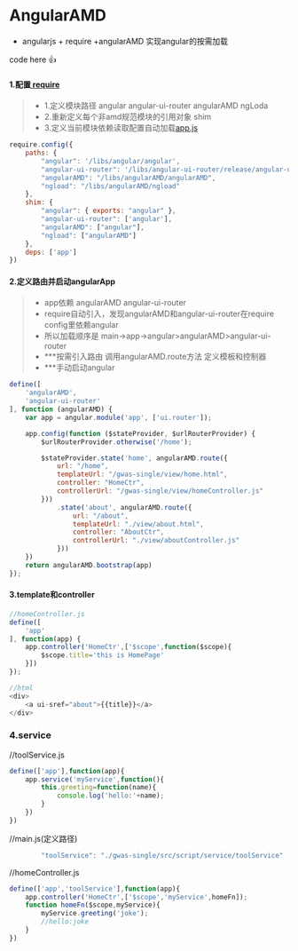 # AngularAMD


 * angularjs + require +angularAMD 实现angular的按需加载



code here :+1:
#### 1.配置[ require ](http://www.ruanyifeng.com/blog/2012/11/require_js.html)  
>* 1.定义模块路径 angular angular-ui-router angularAMD ngLoda
>* 2.重新定义每个非amd规范模块的引用对象 shim
>* 3.定义当前模块依赖读取配置自动加载[app.js]()
```javascript
require.config({
    paths: {
        "angular": '/libs/angular/angular',
        "angular-ui-router": '/libs/angular-ui-router/release/angular-ui-router',
        "angularAMD": "/libs/angularAMD/angularAMD",
        "ngload": "/libs/angularAMD/ngload"
    },
    shim: {
        "angular": { exports: "angular" },
        "angular-ui-router": ['angular'],
        "angularAMD": ["angular"],
        "ngload": ["angularAMD"]
    },
    deps: ['app']
})

```
#### 2.定义路由并启动angularApp  
 >* app依赖  angularAMD angular-ui-router
 >* require自动引入，发现angularAMD和angular-ui-router在require config里依赖angular
 >* 所以加载顺序是 main->app->angular>angularAMD>angular-ui-router
 >* ***按需引入路由 调用angularAMD.route方法 定义模板和控制器
 >* ***手动启动angular
```javascript
define([
    'angularAMD',
    'angular-ui-router'
], function (angularAMD) {
    var app = angular.module('app', ['ui.router']);

    app.config(function ($stateProvider, $urlRouterProvider) {
        $urlRouterProvider.otherwise('/home');

        $stateProvider.state('home', angularAMD.route({
            url: "/home",
            templateUrl: "/gwas-single/view/home.html",
            controller: "HomeCtr",
            controllerUrl: "/gwas-single/view/homeController.js"
        }))
            .state('about', angularAMD.route({
                url: "/about",
                templateUrl: "./view/about.html",
                controller: "AboutCtr",
                controllerUrl: "./view/aboutController.js"
            }))
    })
    return angularAMD.bootstrap(app)
});


```
#### 3.template和controller  

```javascript
//homeController.js
define([
    'app'
], function(app) {
    app.controller('HomeCtr',['$scope',function($scope){
        $scope.title='this is HomePage'
    }])
});

//html
<div>
    <a ui-sref="about">{{title}}</a>
</div>

```

### 4.service
//toolService.js
```javascript
define(['app'],function(app){
    app.service('myService',function(){
        this.greeting=function(name){
            console.log('hello:'+name);
        }
    })
})

```
//main.js(定义路径)
```javascript
        "toolService": "./gwas-single/src/script/service/toolService"
```

//homeController.js
```javascript
define(['app','toolService'],function(app){
    app.controller('HomeCtr',['$scope','myService',homeFn]);
    function homeFn($scope,myService){
        myService.greeting('joke');
        //hello:joke
    }
})
```


